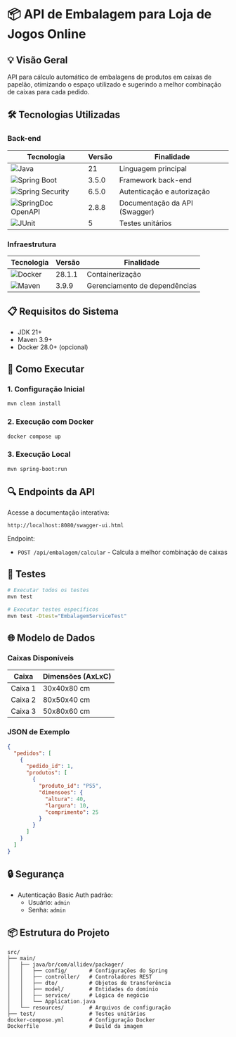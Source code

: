 # 📦 API de Embalagem para Loja de Jogos Online

## 💡 Visão Geral
API para cálculo automático de embalagens de produtos em caixas de papelão, otimizando o espaço utilizado e sugerindo a melhor combinação de caixas para cada pedido.

## 🛠️ Tecnologias Utilizadas

### Back-end
| Tecnologia | Versão | Finalidade |
|------------|--------|------------|
| ![Java](https://img.shields.io/badge/Java-21-007396?logo=openjdk) | 21 | Linguagem principal |
| ![Spring Boot](https://img.shields.io/badge/Spring_Boot-3.5.0-6DB33F?logo=spring) | 3.5.0 | Framework back-end |
| ![Spring Security](https://img.shields.io/badge/Spring_Security-6.5.0-6DB33F?logo=spring) | 6.5.0 | Autenticação e autorização |
| ![SpringDoc OpenAPI](https://img.shields.io/badge/SpringDoc-2.8.8-6DB33F?logo=swagger) | 2.8.8 | Documentação da API (Swagger) |
| ![JUnit](https://img.shields.io/badge/JUnit-5-25A162?logo=junit5) | 5 | Testes unitários |

### Infraestrutura
| Tecnologia | Versão | Finalidade |
|------------|--------|------------|
| ![Docker](https://img.shields.io/badge/Docker-28.1.1-2496ED?logo=docker) | 28.1.1 | Containerização |
| ![Maven](https://img.shields.io/badge/Maven-3.9.9-C71A36?logo=apachemaven) | 3.9.9 | Gerenciamento de dependências |

## 📋 Requisitos do Sistema
- JDK 21+
- Maven 3.9+
- Docker 28.0+ (opcional)

## 🚀 Como Executar

### 1. Configuração Inicial
```bash
mvn clean install
```

### 2. Execução com Docker
```bash
docker compose up
```

### 3. Execução Local
```bash
mvn spring-boot:run
```

## 🔍 Endpoints da API

Acesse a documentação interativa:
```
http://localhost:8080/swagger-ui.html
```

Endpoint:
- `POST /api/embalagem/calcular` - Calcula a melhor combinação de caixas

## 🧪 Testes
```bash
# Executar todos os testes
mvn test

# Executar testes específicos
mvn test -Dtest="EmbalagemServiceTest"
```

## 🌐 Modelo de Dados

### Caixas Disponíveis
| Caixa | Dimensões (AxLxC) |
|-------|------------------|
| Caixa 1 | 30x40x80 cm |
| Caixa 2 | 80x50x40 cm |
| Caixa 3 | 50x80x60 cm |

### JSON de Exemplo
```json
{
  "pedidos": [
    {
      "pedido_id": 1,
      "produtos": [
        {
          "produto_id": "PS5",
          "dimensoes": {
            "altura": 40,
            "largura": 10,
            "comprimento": 25
          }
        }
      ]
    }
  ]
}
```

## 🔒 Segurança
- Autenticação Basic Auth padrão:
  - Usuário: `admin`
  - Senha: `admin`

## 📦 Estrutura do Projeto
```
src/
├── main/
│   ├── java/br/com/allidev/packager/
│   │   ├── config/       # Configurações do Spring
│   │   ├── controller/   # Controladores REST
│   │   ├── dto/          # Objetos de transferência
│   │   ├── model/        # Entidades do domínio
│   │   ├── service/      # Lógica de negócio
│   │   └── Application.java
│   └── resources/        # Arquivos de configuração
├── test/                 # Testes unitários
docker-compose.yml        # Configuração Docker
Dockerfile                # Build da imagem
```
